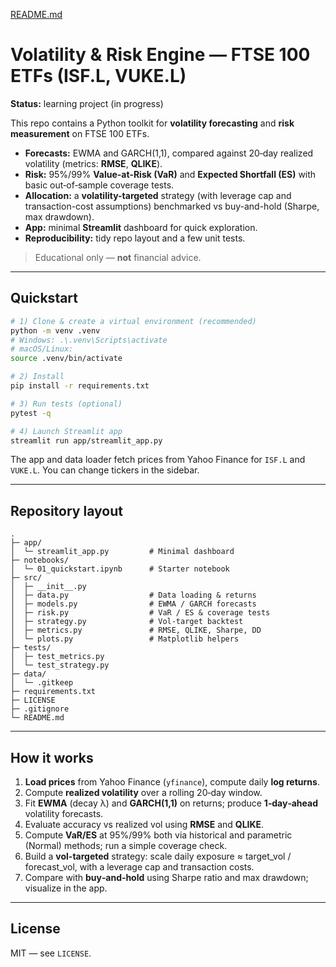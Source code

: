 [README.md](https://github.com/user-attachments/files/21919806/README.md)
# Volatility & Risk Engine — FTSE 100 ETFs (ISF.L, VUKE.L)

**Status:** learning project (in progress) 

This repo contains a Python toolkit for **volatility forecasting** and **risk measurement** on FTSE 100 ETFs.

- **Forecasts:** EWMA and GARCH(1,1), compared against 20‑day realized volatility (metrics: **RMSE**, **QLIKE**).
- **Risk:** 95%/99% **Value-at-Risk (VaR)** and **Expected Shortfall (ES)** with basic out‑of‑sample coverage tests.
- **Allocation:** a **volatility-targeted** strategy (with leverage cap and transaction-cost assumptions) benchmarked vs buy-and-hold (Sharpe, max drawdown).
- **App:** minimal **Streamlit** dashboard for quick exploration.
- **Reproducibility:** tidy repo layout and a few unit tests.

> Educational only — **not** financial advice.

---

## Quickstart

```bash
# 1) Clone & create a virtual environment (recommended)
python -m venv .venv
# Windows: .\.venv\Scripts\activate
# macOS/Linux:
source .venv/bin/activate

# 2) Install
pip install -r requirements.txt

# 3) Run tests (optional)
pytest -q

# 4) Launch Streamlit app
streamlit run app/streamlit_app.py
```

The app and data loader fetch prices from Yahoo Finance for `ISF.L` and `VUKE.L`.
You can change tickers in the sidebar.

---

## Repository layout

```
.
├─ app/
│  └─ streamlit_app.py         # Minimal dashboard
├─ notebooks/
│  └─ 01_quickstart.ipynb      # Starter notebook
├─ src/
│  ├─ __init__.py
│  ├─ data.py                  # Data loading & returns
│  ├─ models.py                # EWMA / GARCH forecasts
│  ├─ risk.py                  # VaR / ES & coverage tests
│  ├─ strategy.py              # Vol-target backtest
│  ├─ metrics.py               # RMSE, QLIKE, Sharpe, DD
│  └─ plots.py                 # Matplotlib helpers
├─ tests/
│  ├─ test_metrics.py
│  └─ test_strategy.py
├─ data/
│  └─ .gitkeep
├─ requirements.txt
├─ LICENSE
├─ .gitignore
└─ README.md
```

---

## How it works

1. **Load prices** from Yahoo Finance (`yfinance`), compute daily **log returns**.
2. Compute **realized volatility** over a rolling 20‑day window.
3. Fit **EWMA** (decay λ) and **GARCH(1,1)** on returns; produce **1‑day‑ahead** volatility forecasts.
4. Evaluate accuracy vs realized vol using **RMSE** and **QLIKE**.
5. Compute **VaR/ES** at 95%/99% both via historical and parametric (Normal) methods; run a simple coverage check.
6. Build a **vol-targeted** strategy: scale daily exposure ≈ target_vol / forecast_vol, with a leverage cap and transaction costs.
7. Compare with **buy‑and‑hold** using Sharpe ratio and max drawdown; visualize in the app.

---


## License

MIT — see `LICENSE`.
